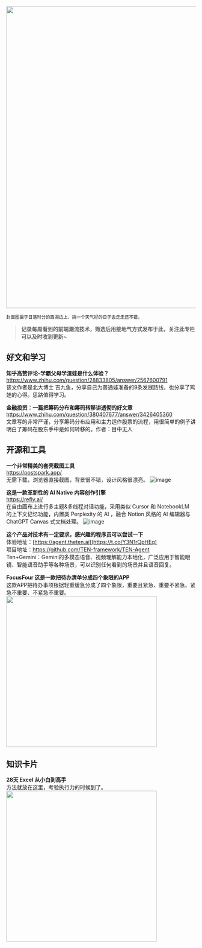 <img src="https://gw.alipayobjects.com/zos/k/z5/Kqn0P0.jpeg" width="800" />  

<small>封面图摄于日落时分的西湖边上，挑一个天气好的日子去走走还不错。</small>  

> **记录每周看到的前端潮流技术，筛选后用接地气方式发布于此，关注此专栏可以及时收到更新~**  

## 好文和学习

**知乎高赞评论-学霸父母学渣娃是什么体验？**  
<https://www.zhihu.com/question/28833805/answer/2567600791>  
该文作者是北大博士 吉九鱼，分享自己为普通娃准备的9条发展路线，也分享了鸡娃的心得。思路值得学习。  

**金融投资：一篇把筹码分布和筹码转移讲透彻的好文章**  
<https://www.zhihu.com/question/380407677/answer/3426405360>  
文章写的非常严谨，分享筹码分布应用和主力运作股票的流程，用很简单的例子讲明白了筹码在股东手中是如何转移的。作者：目中无人

## 开源和工具

**一个非常精美的套壳截图工具**  
<https://postspark.app/>  
无需下载，浏览器直接截图，背景很不错，设计风格很漂亮。
![image](https://img.netok.xyz/1734498734351.png)

**这是一款革新性的 AI Native 内容创作引擎**  
<https://refly.ai/>  
在自由画布上进行多主题&多线程对话功能，采用类似 Cursor 和 NotebookLM 的上下文记忆功能，内置类 Perplexity 的 AI ，融合 Notion 风格的 AI 编辑器与 ChatGPT Canvas 式文档处理。
![image](https://img.netok.xyz/1734499114953.png)

**这个产品对技术有一定要求，感兴趣的程序员可以尝试一下**  
体验地址：[https://agent.theten.ai](https://t.co/Y3N1rQpHEq)  
项目地址：<https://github.com/TEN-framework/TEN-Agent>  
Ten+Gemini：Gemini的多模态语音、视频理解能力本地化，广泛应用于智能眼镜、智能语音助手等各种场景，可以识别任何看到的场景并且语音回复。  

**FocusFour 这是一款把待办清单分成四个象限的APP**  
这款APP把待办事项根据轻重缓急分成了四个象限，重要且紧急、重要不紧急、紧急不重要、不紧急不重要。  
<img src="https://img.netok.xyz/1734570794080.png" width="400">  

## 知识卡片

**28天 Excel 从小白到高手**    
方法就放在这里，考验执行力的时候到了。  
<img src="https://img.netok.xyz/1734499635503.jpeg" width="400">

